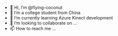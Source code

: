 - 👋 Hi, I’m @flying-coconut
- 👀 I’m a college student from China
- 🌱 I’m currently learning Azure Kinect development
- 💞️ I’m looking to collaborate on ...
- 📫 How to reach me ...

<!---
flying-coconut/flying-coconut is a ✨ special ✨ repository because its `README.md` (this file) appears on your GitHub profile.
You can click the Preview link to take a look at your changes.
--->
